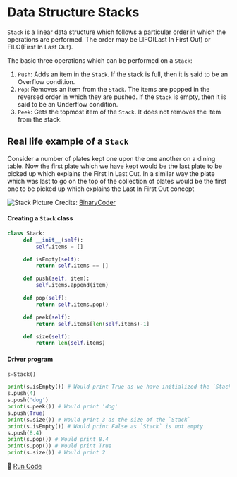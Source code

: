 # Data Structure Stacks

`Stack` is a linear data structure which follows a particular order in which the operations are performed. The order may be 
LIFO(Last In First Out) or FILO(First In Last Out).

The basic three operations which can be performed on a `Stack`:

1. `Push`: Adds an item in the `Stack`. If the stack is full, then it is said to be an Overflow condition. 
2. `Pop`: Removes an item from the `Stack`. The items are popped in the reversed order in which they are pushed. If the `Stack` is empty, 
           then it is said to be an Underflow condition. 
3. `Peek`: Gets the topmost item of the `Stack`. It does not removes the item from the stack.

## Real life example of a `Stack`

Consider a number of plates kept one upon the one another on a dining table. Now the first plate which we have kept would be the last plate
to be picked up which explains the First In Last Out. In a similar way the plate which was last to go on the top of the collection 
of plates would be the first one to be picked up which explains the Last In First Out concept

![Stack](http://www.binarycoder.org/wp-content/uploads/2016/05/stack.png)
Picture Credits: [BinaryCoder](http://www.binarycoder.org/)

#### Creating a `Stack` class

```python
class Stack:
     def __init__(self):
         self.items = []

     def isEmpty(self):
         return self.items == []

     def push(self, item):
         self.items.append(item)

     def pop(self):
         return self.items.pop()

     def peek(self):
         return self.items[len(self.items)-1]

     def size(self):
         return len(self.items)
```

#### Driver program

```python
s=Stack()

print(s.isEmpty()) # Would print True as we have initialized the `Stack` and it is empty
s.push(4)
s.push('dog')
print(s.peek()) # Would print 'dog'
s.push(True) 
print(s.size()) # Would print 3 as the size of the `Stack`
print(s.isEmpty()) # Would print False as `Stack` is not empty
s.push(8.4)
print(s.pop()) # Would print 8.4
print(s.pop()) # Would print True
print(s.size()) # Would print 2
```

:rocket: [Run Code](https://repl.it/C9hC/0)
